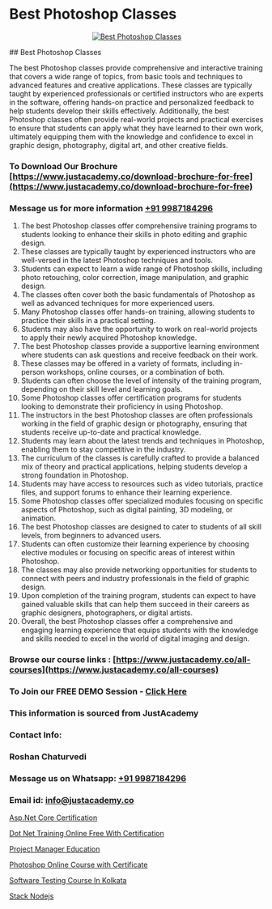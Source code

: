 # Best Photoshop Classes

<p align="center">
  <a href="https://justacademy.co/all-courses">
    <img src="https://ibb.co/CngWr2j" alt="Best Photoshop Classes">
  </a>
</p>
## Best Photoshop Classes

The best Photoshop classes provide comprehensive and interactive training that covers a wide range of topics, from basic tools and techniques to advanced features and creative applications. These classes are typically taught by experienced professionals or certified instructors who are experts in the software, offering hands-on practice and personalized feedback to help students develop their skills effectively. Additionally, the best Photoshop classes often provide real-world projects and practical exercises to ensure that students can apply what they have learned to their own work, ultimately equipping them with the knowledge and confidence to excel in graphic design, photography, digital art, and other creative fields.
### To Download Our Brochure [https://www.justacademy.co/download-brochure-for-free](https://www.justacademy.co/download-brochure-for-free)
### Message us for more information [+91 9987184296](https://api.whatsapp.com/send?phone=919987184296)
1) The best Photoshop classes offer comprehensive training programs to students looking to enhance their skills in photo editing and graphic design.
2) These classes are typically taught by experienced instructors who are well-versed in the latest Photoshop techniques and tools.
3) Students can expect to learn a wide range of Photoshop skills, including photo retouching, color correction, image manipulation, and graphic design.
4) The classes often cover both the basic fundamentals of Photoshop as well as advanced techniques for more experienced users.
5) Many Photoshop classes offer hands-on training, allowing students to practice their skills in a practical setting.
6) Students may also have the opportunity to work on real-world projects to apply their newly acquired Photoshop knowledge.
7) The best Photoshop classes provide a supportive learning environment where students can ask questions and receive feedback on their work.
8) These classes may be offered in a variety of formats, including in-person workshops, online courses, or a combination of both.
9) Students can often choose the level of intensity of the training program, depending on their skill level and learning goals.
10) Some Photoshop classes offer certification programs for students looking to demonstrate their proficiency in using Photoshop.
11) The instructors in the best Photoshop classes are often professionals working in the field of graphic design or photography, ensuring that students receive up-to-date and practical knowledge.
12) Students may learn about the latest trends and techniques in Photoshop, enabling them to stay competitive in the industry.
13) The curriculum of the classes is carefully crafted to provide a balanced mix of theory and practical applications, helping students develop a strong foundation in Photoshop.
14) Students may have access to resources such as video tutorials, practice files, and support forums to enhance their learning experience.
15) Some Photoshop classes offer specialized modules focusing on specific aspects of Photoshop, such as digital painting, 3D modeling, or animation.
16) The best Photoshop classes are designed to cater to students of all skill levels, from beginners to advanced users.
17) Students can often customize their learning experience by choosing elective modules or focusing on specific areas of interest within Photoshop.
18) The classes may also provide networking opportunities for students to connect with peers and industry professionals in the field of graphic design.
19) Upon completion of the training program, students can expect to have gained valuable skills that can help them succeed in their careers as graphic designers, photographers, or digital artists.
20) Overall, the best Photoshop classes offer a comprehensive and engaging learning experience that equips students with the knowledge and skills needed to excel in the world of digital imaging and design.

### Browse our course links : [https://www.justacademy.co/all-courses](https://www.justacademy.co/all-courses) 
### To Join our FREE DEMO Session - [Click Here](https://www.justacademy.co/register-for-course-demo)


### This information is sourced from JustAcademy
### Contact Info:
### Roshan Chaturvedi
### Message us on Whatsapp: [+91 9987184296](https://api.whatsapp.com/send?phone=919987184296)
### Email id: [info@justacademy.co](mailto:info@justacademy.co)
                
[Asp.Net Core Certification](https://www.linkedin.com/pulse/aspnet-core-certification-justacademy-stockport-leyle?trackingId=5IkXW9klaBVR%2BL310ko7Lg%3D%3D&lipi=urn%3Ali%3Apage%3Ad_flagship3_company_admin%3Bhrs%2FVe6MQa2w%2FxcFE4Py%2Fw%3D%3D)

[Dot Net Training Online Free With Certification](https://www.linkedin.com/pulse/dot-net-training-online-free-certification-justacademy-sunnyvale-bhyjc?trackingId=vjYa%2FxWuz4GAgaZMLT5Cfg%3D%3D&lipi=urn%3Ali%3Apage%3Ad_flagship3_company_admin%3Bw3FaZuhqQImafpQ55o%2FftQ%3D%3D)

[Project Manager Education](https://medium.com/@abhidnya.1068/project-manager-education-c1915ff27e51)

[Photoshop Online Course with Certificate](https://medium.com/@akanshapatil/photoshop-online-course-with-certificate-48a5acdcf70c)

[Software Testing Course In Kolkata](https://justacademyin.github.io/justacademy/software-testing-course-in-kolkata)

[Stack Nodejs](https://justacademyin.github.io/justacademy/stack-nodejs)


